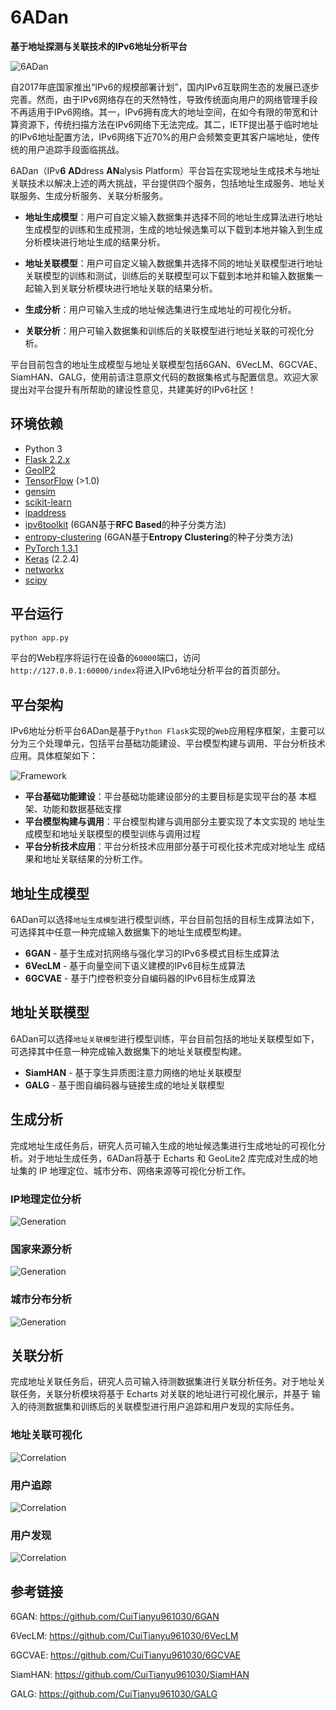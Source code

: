 # 6ADan

**基于地址探测与关联技术的IPv6地址分析平台**

![6ADan](images/6adan.png)

自2017年底国家推出“IPv6的规模部署计划”，国内IPv6互联网生态的发展已逐步完善。然而，由于IPv6网络存在的天然特性，导致传统面向用户的网络管理手段不再适用于IPv6网络。其一，IPv6拥有庞大的地址空间，在如今有限的带宽和计算资源下，传统扫描方法在IPv6网络下无法完成。其二，IETF提出基于临时地址的IPv6地址配置方法，IPv6网络下近70%的用户会频繁变更其客户端地址，使传统的用户追踪手段面临挑战。

6ADan（IPv**6** **AD**dress **AN**alysis Platform）平台旨在实现地址生成技术与地址关联技术以解决上述的两大挑战，平台提供四个服务，包括地址生成服务、地址关联服务、生成分析服务、关联分析服务。

* **地址生成模型**：用户可自定义输入数据集并选择不同的地址生成算法进行地址生成模型的训练和生成预测，生成的地址候选集可以下载到本地并输入到生成分析模块进行地址生成的结果分析。

* **地址关联模型**：用户可自定义输入数据集并选择不同的地址关联模型进行地址关联模型的训练和测试，训练后的关联模型可以下载到本地并和输入数据集一起输入到关联分析模块进行地址关联的结果分析。
* **生成分析**：用户可输入生成的地址候选集进行生成地址的可视化分析。
* **关联分析**：用户可输入数据集和训练后的关联模型进行地址关联的可视化分析。

平台目前包含的地址生成模型与地址关联模型包括6GAN、6VecLM、6GCVAE、SiamHAN、GALG，使用前请注意原文代码的数据集格式与配置信息。欢迎大家提出对平台提升有所帮助的建设性意见，共建美好的IPv6社区！

## 环境依赖

* Python 3
* [Flask 2.2.x](https://flask.palletsprojects.com/en/2.2.x/)
* [GeoIP2](https://pypi.org/project/geoip2/)
* [TensorFlow](https://www.tensorflow.org/install/) (>1.0)
* [gensim](https://radimrehurek.com/gensim/models/word2vec.html)
* [scikit-learn](http://scikit-learn.org/stable/)
* [ipaddress](https://docs.python.org/3/library/ipaddress.html#module-ipaddress)
* [ipv6toolkit](https://github.com/fgont/ipv6toolkit) (6GAN基于**RFC Based**的种子分类方法)
* [entropy-clustering](https://github.com/pforemski/entropy-clustering) (6GAN基于**Entropy Clustering**的种子分类方法)
* [PyTorch 1.3.1](https://pytorch.org/)
* [Keras](https://keras.io/) (2.2.4)
* [networkx](https://networkx.github.io/)
* [scipy](https://www.scipy.org/_)

## 平台运行

```python
python app.py
```

平台的Web程序将运行在设备的``60000``端口，访问``http://127.0.0.1:60000/index``将进入IPv6地址分析平台的首页部分。

## 平台架构

IPv6地址分析平台6ADan是基于``Python Flask``实现的``Web``应用程序框架，主要可以分为三个处理单元，包括平台基础功能建设、平台模型构建与调用、平台分析技术应用。具体框架如下：

![Framework](images/framework.png)

* **平台基础功能建设**：平台基础功能建设部分的主要目标是实现平台的基 本框架、功能和数据基础支撑
* **平台模型构建与调用**：平台模型构建与调用部分主要实现了本文实现的 地址生成模型和地址关联模型的模型训练与调用过程
* **平台分析技术应用**：平台分析技术应用部分基于可视化技术完成对地址生 成结果和地址关联结果的分析工作。

## 地址生成模型

6ADan可以选择``地址生成模型``进行模型训练，平台目前包括的目标生成算法如下，可选择其中任意一种完成输入数据集下的地址生成模型构建。

* **6GAN** - 基于生成对抗网络与强化学习的IPv6多模式目标生成算法
* **6VecLM** - 基于向量空间下语义建模的IPv6目标生成算法
* **6GCVAE** - 基于门控卷积变分自编码器的IPv6目标生成算法

## 地址关联模型

6ADan可以选择``地址关联模型``进行模型训练，平台目前包括的地址关联模型如下，可选择其中任意一种完成输入数据集下的地址关联模型构建。

- **SiamHAN** - 基于孪生异质图注意力网络的地址关联模型
- **GALG** - 基于图自编码器与链接生成的地址关联模型

## 生成分析

完成地址生成任务后，研究人员可输入生成的地址候选集进行生成地址的可视化分析。对于地址生成任务，6ADan将基于 Echarts 和 GeoLite2 库完成对生成的地址集的 IP 地理定位、城市分布、网络来源等可视化分析工作。

### IP地理定位分析

![Generation](images/generation_1.png)

### 国家来源分析

![Generation](images/generation_2.png)

### 城市分布分析

![Generation](images/generation_3.png)

## 关联分析

完成地址关联任务后，研究人员可输入待测数据集进行关联分析任务。对于地址关联任务，关联分析模块将基于 Echarts 对关联的地址进行可视化展示，并基于 输入的待测数据集和训练后的关联模型进行用户追踪和用户发现的实际任务。

### 地址关联可视化

![Correlation](images/correlation_1.png)

### 用户追踪

![Correlation](images/correlation_2.png)

### 用户发现

![Correlation](images/correlation_3.png)

## 参考链接

6GAN: https://github.com/CuiTianyu961030/6GAN

6VecLM: https://github.com/CuiTianyu961030/6VecLM

6GCVAE: https://github.com/CuiTianyu961030/6GCVAE

SiamHAN: https://github.com/CuiTianyu961030/SiamHAN

GALG: https://github.com/CuiTianyu961030/GALG